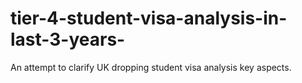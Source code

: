 # tier-4-student-visa-analysis-in-last-3-years-
An attempt to clarify UK dropping student visa analysis key aspects.
